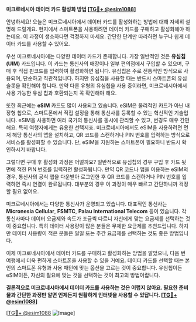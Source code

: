 **미크로네시아 데이터 카드 활성화 방법 [[TG💪+ @esim1088](https://t.me/s/esim1088)]**

안녕하세요! 오늘은 미크로네시아에서 데이터 카드를 활성화하는 방법에 대해 자세히 설명해 드릴게요. 현지에서 스마트폰을 사용하려면 데이터 카드를 구매하고 활성화해야 하는데요. 이 과정이 생소하다면 걱정하지 마세요. 간단한 단계만 따라하면 누구나 쉽게 데이터 카드를 사용할 수 있어요.

우선 미크로네시아에는 다양한 데이터 카드가 존재합니다. 가장 일반적인 것은 **유심칩(UIM)** 카드입니다. 이 카드는 통신사의 매장이나 일부 편의점에서 구입할 수 있으며, 구매 후 직접 핀코드를 입력하여 활성화하면 됩니다. 유심칩은 주로 전통적인 방식으로 사용되며, 단순하고 직관적입니다. 하지만 유심칩을 사용할 때는 반드시 스마트폰의 유심 슬롯을 확인해야 합니다. 만약 다른 유형의 유심칩을 사용 중이라면, 미크로네시아에서 사용 가능한 유심 칩과 호환되는지 꼭 확인해야 해요.

또한 최근에는 **eSIM** 카드도 많이 사용되고 있습니다. eSIM은 물리적인 카드가 아닌 내장형 칩으로, 스마트폰에서 직접 설정을 통해 통신사를 등록할 수 있는 혁신적인 기술입니다. eSIM을 사용하면 여러 국가의 통신사를 동시에 관리할 수 있고, 변경도 매우 간편해요. 특히 여행자에게는 유용한 선택지죠. 미크로네시아에서도 eSIM을 사용하려면 먼저 해당 통신사의 앱을 설치하고, QR 코드를 스캔하거나 PIN 번호를 입력하는 방식으로 서비스를 활성화할 수 있습니다. 단, eSIM을 지원하는 스마트폰이 필요하니 반드시 확인하시기 바랍니다.

그렇다면 구매 후 활성화 과정은 어떨까요? 일반적으로 유심칩의 경우 구입 후 카드 뒷면에 적힌 PIN 번호를 입력하면 활성화됩니다. 만약 QR 코드나 앱을 이용하는 eSIM의 경우, 통신사의 공식 앱을 다운받아 로그인한 후 QR 코드를 스캔하거나 PIN 번호를 입력하면 즉시 연결이 완료됩니다. 대부분의 경우 이 과정이 매우 빠르고 간단하니까 걱정할 필요 없어요.

미크로네시아에서는 다양한 통신사가 운영되고 있습니다. 대표적인 통신사는 **Micronesia Cellular**, **FSMTC**, **Palau International Telecom** 등이 있습니다. 각 통신사마다 데이터 요금제와 속도가 조금씩 다르니 자신에게 맞는 요금제를 선택하는 것이 중요합니다. 특히 데이터 사용량이 많은 분들은 무제한 요금제를 추천드립니다. 하지만 데이터 사용량이 적은 분들은 일일 또는 주간 요금제를 선택하는 것도 좋은 방법입니다.

이제 미크로네시아에서 데이터 카드를 구매하고 활성화하는 방법을 알았으니, 다음 번 여행에서 더욱 편하게 스마트폰을 사용할 수 있을 거예요. 데이터 카드를 선택할 때는 본인의 스마트폰 유형과 사용 패턴에 맞는 옵션을 고르는 것이 중요합니다. 유심칩이든 eSIM이든, 자신의 필요에 맞는 것을 선택하는 것이 최고의 방법이랍니다.

**결론적으로 미크로네시아에서 데이터 카드를 사용하는 것은 어렵지 않아요. 필요한 준비물과 간단한 과정만 알면 언제든지 원활하게 인터넷을 사용할 수 있답니다. [[TG💪+ @esim1088](https://t.me/s/esim1088)]**

[[TG💪+ @esim1088](https://t.me/s/esim1088) ![Image](https://i.postimg.cc/Y0z9fWf4/image.png)]